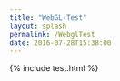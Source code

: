 ```yaml
---
title: "WebGL-Test"
layout: splash
permalink: /WebglTest
date: 2016-07-28T15:38:00
---
```



{% include test.html %}
